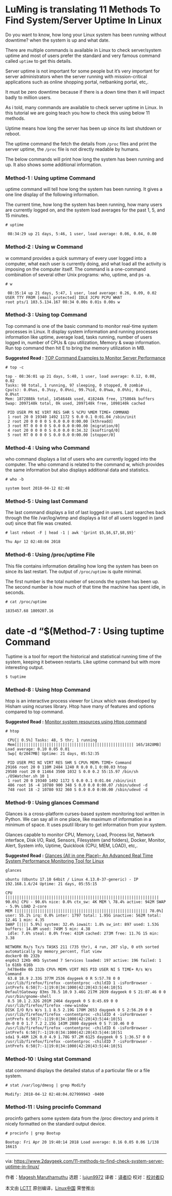 LuMing is translating
11 Methods To Find System/Server Uptime In Linux
======
Do you want to know, how long your Linux system has been running without downtime? when the system is up and what date.

There are multiple commands is available in Linux to check server/system uptime and most of users prefer the standard and very famous command called `uptime` to get this details.

Server uptime is not important for some people but it’s very important for server administrators when the server running with mission-critical applications such as online shopping portal, netbanking portal, etc,.

It must be zero downtime because if there is a down time then it will impact badly to million users.

As i told, many commands are available to check server uptime in Linux. In this tutorial we are going teach you how to check this using below 11 methods.

Uptime means how long the server has been up since its last shutdown or reboot.

The uptime command the fetch the details from `/proc` files and print the server uptime, the `/proc` file is not directly readable by humans.

The below commands will print how long the system has been running and up. It also shows some additional information.

### Method-1 : Using uptime Command

uptime command will tell how long the system has been running. It gives a one line display of the following information.

The current time, how long the system has been running, how many users are currently logged on, and the system load averages for the past 1, 5, and 15 minutes.
```
# uptime

 08:34:29 up 21 days, 5:46, 1 user, load average: 0.06, 0.04, 0.00

```

### Method-2 : Using w Command

w command provides a quick summary of every user logged into a computer, what each user is currently doing,
and what load all the activity is imposing on the computer itself. The command is a one-command combination of several other Unix programs: who, uptime, and ps -a.
```
# w

 08:35:14 up 21 days, 5:47, 1 user, load average: 0.26, 0.09, 0.02
USER TTY FROM [email protected] IDLE JCPU PCPU WHAT
root pts/1 103.5.134.167 08:34 0.00s 0.01s 0.00s w

```

### Method-3 : Using top Command

Top command is one of the basic command to monitor real-time system processes in Linux. It display system information and running processes information like uptime, average load, tasks running, number of users logged in, number of CPUs & cpu utilization, Memory & swap information. Run top command then hit E to bring the memory utilization in MB.

**Suggested Read :** [TOP Command Examples to Monitor Server Performance][1]
```
# top -c

top - 08:36:01 up 21 days, 5:48, 1 user, load average: 0.12, 0.08, 0.02
Tasks: 98 total, 1 running, 97 sleeping, 0 stopped, 0 zombie
Cpu(s): 0.0%us, 0.3%sy, 0.0%ni, 99.7%id, 0.0%wa, 0.0%hi, 0.0%si, 0.0%st
Mem: 1872888k total, 1454644k used, 418244k free, 175804k buffers
Swap: 2097148k total, 0k used, 2097148k free, 1098140k cached

 PID USER PR NI VIRT RES SHR S %CPU %MEM TIME+ COMMAND
 1 root 20 0 19340 1492 1172 S 0.0 0.1 0:01.04 /sbin/init
 2 root 20 0 0 0 0 S 0.0 0.0 0:00.00 [kthreadd]
 3 root RT 0 0 0 0 S 0.0 0.0 0:00.00 [migration/0]
 4 root 20 0 0 0 0 S 0.0 0.0 0:34.32 [ksoftirqd/0]
 5 root RT 0 0 0 0 S 0.0 0.0 0:00.00 [stopper/0]

```

### Method-4 : Using who Command

who command displays a list of users who are currently logged into the computer. The who command is related to the command w, which provides the same information but also displays additional data and statistics.
```
# who -b

system boot 2018-04-12 02:48

```

### Method-5 : Using last Command

The last command displays a list of last logged in users. Last searches back through the file /var/log/wtmp and displays a list of all users logged in (and out) since that file was created.
```
# last reboot -F | head -1 | awk '{print $5,$6,$7,$8,$9}'

Thu Apr 12 02:48:04 2018

```

### Method-6 : Using /proc/uptime File

This file contains information detailing how long the system has been on since its last restart. The output of `/proc/uptime` is quite minimal.

The first number is the total number of seconds the system has been up. The second number is how much of that time the machine has spent idle, in seconds.
```
# cat /proc/uptime

1835457.68 1809207.16

```

# date -d “$(Method-7 : Using tuptime Command

Tuptime is a tool for report the historical and statistical running time of the system, keeping it between restarts. Like uptime command but with more interesting output.
```
$ tuptime

```

### Method-8 : Using htop Command

htop is an interactive process viewer for Linux which was developed by Hisham using ncurses library. Htop have many of features and options compared to top command.

**Suggested Read :** [Monitor system resources using Htop command][2]
```
# htop

 CPU[| 0.5%] Tasks: 48, 5 thr; 1 running
 Mem[||||||||||||||||||||||||||||||||||||||||||||||||||| 165/1828MB] Load average: 0.10 0.05 0.01
 Swp[ 0/2047MB] Uptime: 21 days, 05:52:35

 PID USER PRI NI VIRT RES SHR S CPU% MEM% TIME+ Command
29166 root 20 0 110M 2484 1240 R 0.0 0.1 0:00.03 htop
29580 root 20 0 11464 3500 1032 S 0.0 0.2 55:15.97 /bin/sh ./OSWatcher.sh 10 1
 1 root 20 0 19340 1492 1172 S 0.0 0.1 0:01.04 /sbin/init
 486 root 16 -4 10780 900 348 S 0.0 0.0 0:00.07 /sbin/udevd -d
 748 root 18 -2 10780 932 360 S 0.0 0.0 0:00.00 /sbin/udevd -d

```

### Method-9 : Using glances Command

Glances is a cross-platform curses-based system monitoring tool written in Python. We can say all in one place, like maximum of information in a minimum of space. It uses psutil library to get information from your system.

Glances capable to monitor CPU, Memory, Load, Process list, Network interface, Disk I/O, Raid, Sensors, Filesystem (and folders), Docker, Monitor, Alert, System info, Uptime, Quicklook (CPU, MEM, LOAD), etc,.

**Suggested Read :** [Glances (All in one Place)– An Advanced Real Time System Performance Monitoring Tool for Linux][3]
```
glances

ubuntu (Ubuntu 17.10 64bit / Linux 4.13.0-37-generic) - IP 192.168.1.6/24 Uptime: 21 days, 05:55:15

CPU [|||||||||||||||||||||||||||||||||||||||||||||||||||||||||||||||||| 90.6%] CPU - 90.6% nice: 0.0% ctx_sw: 4K MEM \ 78.4% active: 942M SWAP - 5.9% LOAD 2-core
MEM [||||||||||||||||||||||||||||||||||||||||||||||||||||||||| 78.0%] user: 55.1% irq: 0.0% inter: 1797 total: 1.95G inactive: 562M total: 12.4G 1 min: 4.35
SWAP [|||| 5.9%] system: 32.4% iowait: 1.8% sw_int: 897 used: 1.53G buffers: 14.8M used: 749M 5 min: 4.38
 idle: 7.6% steal: 0.0% free: 431M cached: 273M free: 11.7G 15 min: 3.38

NETWORK Rx/s Tx/s TASKS 211 (735 thr), 4 run, 207 slp, 0 oth sorted automatically by memory_percent, flat view
docker0 0b 232b
enp0s3 12Kb 4Kb Systemd 7 Services loaded: 197 active: 196 failed: 1
lo 616b 616b
_h478e48e 0b 232b CPU% MEM% VIRT RES PID USER NI S TIME+ R/s W/s Command
 63.8 18.9 2.33G 377M 2536 daygeek 0 R 5:57.78 0 0 /usr/lib/firefox/firefox -contentproc -childID 1 -isForBrowser -intPrefs 6:50|7:-1|19:0|34:1000|42:20|43:5|44:10|51
DefaultGateway 83ms 78.5 10.9 3.46G 217M 2039 daygeek 0 S 21:07.46 0 0 /usr/bin/gnome-shell
 8.5 10.1 2.32G 201M 2464 daygeek 0 S 8:45.69 0 0 /usr/lib/firefox/firefox -new-window
DISK I/O R/s W/s 1.1 8.5 2.19G 170M 2653 daygeek 0 S 2:56.29 0 0 /usr/lib/firefox/firefox -contentproc -childID 4 -isForBrowser -intPrefs 6:50|7:-1|19:0|34:1000|42:20|43:5|44:10|51
dm-0 0 0 1.7 7.2 2.15G 143M 2880 daygeek 0 S 7:10.46 0 0 /usr/lib/firefox/firefox -contentproc -childID 6 -isForBrowser -intPrefs 6:50|7:-1|19:0|34:1000|42:20|43:5|44:10|51
sda1 9.46M 12K 0.0 4.9 1.78G 97.2M 6125 daygeek 0 S 1:36.57 0 0 /usr/lib/firefox/firefox -contentproc -childID 7 -isForBrowser -intPrefs 6:50|7:-1|19:0|34:1000|42:20|43:5|44:10|51

```

### Method-10 : Using stat Command

stat command displays the detailed status of a particular file or a file system.
```
# stat /var/log/dmesg | grep Modify

Modify: 2018-04-12 02:48:04.027999943 -0400

```

### Method-11 : Using procinfo Command

procinfo gathers some system data from the /proc directory and prints it nicely formatted on the standard output device.
```
# procinfo | grep Bootup

Bootup: Fri Apr 20 19:40:14 2018 Load average: 0.16 0.05 0.06 1/138 16615

```

--------------------------------------------------------------------------------

via: https://www.2daygeek.com/11-methods-to-find-check-system-server-uptime-in-linux/

作者：[Magesh Maruthamuthu][a]
选题：[lujun9972](https://github.com/lujun9972)
译者：[译者ID](https://github.com/译者ID)
校对：[校对者ID](https://github.com/校对者ID)

本文由 [LCTT](https://github.com/LCTT/TranslateProject) 原创编译，[Linux中国](https://linux.cn/) 荣誉推出

[a]:https://www.2daygeek.com/author/magesh/
[1]:https://www.2daygeek.com/top-command-examples-to-monitor-server-performance/
[2]:https://www.2daygeek.com/htop-command-examples-to-monitor-system-resources/
[3]:https://www.2daygeek.com/install-glances-advanced-real-time-linux-system-performance-monitoring-tool-on-centos-fedora-ubuntu-debian-opensuse-arch-linux/
